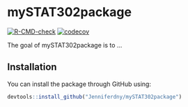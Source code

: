 
# mySTAT302package

<!-- badges: start -->
[![R-CMD-check](https://github.com/Jenniferdny/mySTAT302package/workflows/R-CMD-check/badge.svg)](https://github.com/Jenniferdny/mySTAT302package/actions)
[![codecov](https://codecov.io/gh/Jenniferdny/mySTAT302package/branch/master/graph/badge.svg?token=7FVJ5KIOG3)](https://codecov.io/gh/Jenniferdny/mySTAT302package)
<!-- badges: end -->

The goal of mySTAT302package is to ...

## Installation

You can install the package through GitHub using:

``` r
devtools::install_github("Jenniferdny/mySTAT302package")
```


